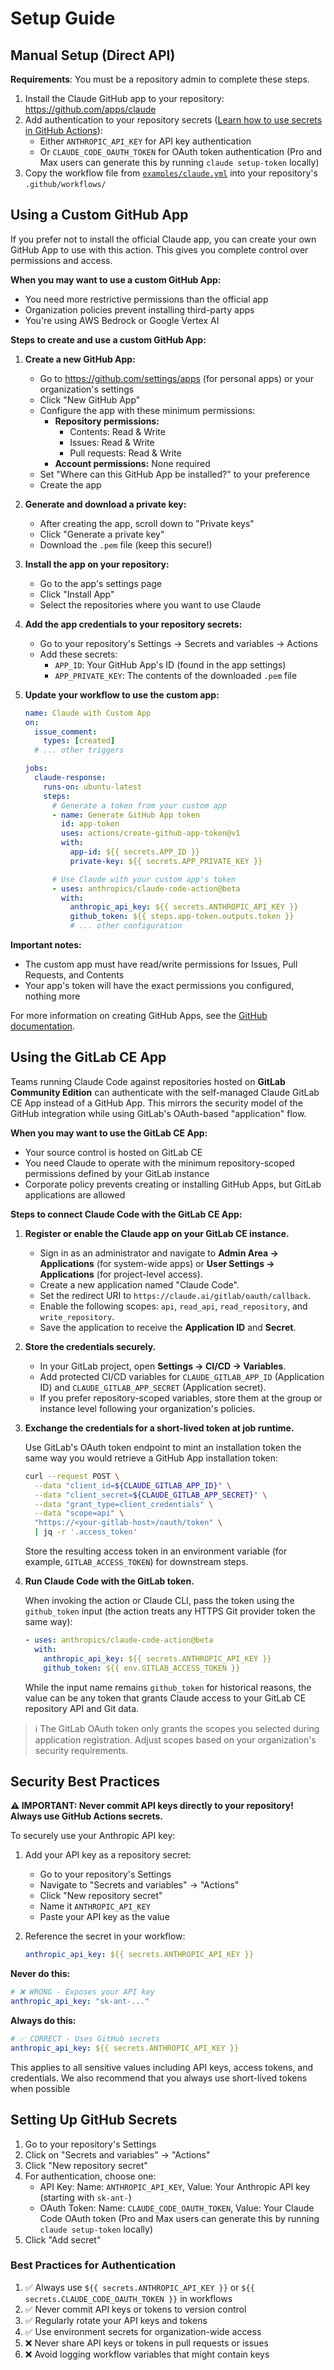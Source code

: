 # Setup Guide

## Manual Setup (Direct API)

**Requirements**: You must be a repository admin to complete these steps.

1. Install the Claude GitHub app to your repository: https://github.com/apps/claude
2. Add authentication to your repository secrets ([Learn how to use secrets in GitHub Actions](https://docs.github.com/en/actions/security-for-github-actions/security-guides/using-secrets-in-github-actions)):
   - Either `ANTHROPIC_API_KEY` for API key authentication
   - Or `CLAUDE_CODE_OAUTH_TOKEN` for OAuth token authentication (Pro and Max users can generate this by running `claude setup-token` locally)
3. Copy the workflow file from [`examples/claude.yml`](../examples/claude.yml) into your repository's `.github/workflows/`

## Using a Custom GitHub App

If you prefer not to install the official Claude app, you can create your own GitHub App to use with this action. This gives you complete control over permissions and access.

**When you may want to use a custom GitHub App:**

- You need more restrictive permissions than the official app
- Organization policies prevent installing third-party apps
- You're using AWS Bedrock or Google Vertex AI

**Steps to create and use a custom GitHub App:**

1. **Create a new GitHub App:**

   - Go to https://github.com/settings/apps (for personal apps) or your organization's settings
   - Click "New GitHub App"
   - Configure the app with these minimum permissions:
     - **Repository permissions:**
       - Contents: Read & Write
       - Issues: Read & Write
       - Pull requests: Read & Write
     - **Account permissions:** None required
   - Set "Where can this GitHub App be installed?" to your preference
   - Create the app

2. **Generate and download a private key:**

   - After creating the app, scroll down to "Private keys"
   - Click "Generate a private key"
   - Download the `.pem` file (keep this secure!)

3. **Install the app on your repository:**

   - Go to the app's settings page
   - Click "Install App"
   - Select the repositories where you want to use Claude

4. **Add the app credentials to your repository secrets:**

   - Go to your repository's Settings → Secrets and variables → Actions
   - Add these secrets:
     - `APP_ID`: Your GitHub App's ID (found in the app settings)
     - `APP_PRIVATE_KEY`: The contents of the downloaded `.pem` file

5. **Update your workflow to use the custom app:**

   ```yaml
   name: Claude with Custom App
   on:
     issue_comment:
       types: [created]
     # ... other triggers

   jobs:
     claude-response:
       runs-on: ubuntu-latest
       steps:
         # Generate a token from your custom app
         - name: Generate GitHub App token
           id: app-token
           uses: actions/create-github-app-token@v1
           with:
             app-id: ${{ secrets.APP_ID }}
             private-key: ${{ secrets.APP_PRIVATE_KEY }}

         # Use Claude with your custom app's token
         - uses: anthropics/claude-code-action@beta
           with:
             anthropic_api_key: ${{ secrets.ANTHROPIC_API_KEY }}
             github_token: ${{ steps.app-token.outputs.token }}
             # ... other configuration
   ```

**Important notes:**

- The custom app must have read/write permissions for Issues, Pull Requests, and Contents
- Your app's token will have the exact permissions you configured, nothing more

For more information on creating GitHub Apps, see the [GitHub documentation](https://docs.github.com/en/apps/creating-github-apps).

## Using the GitLab CE App

Teams running Claude Code against repositories hosted on **GitLab Community Edition** can authenticate with the self-managed Claude GitLab CE App instead of a GitHub App. This mirrors the security model of the GitHub integration while using GitLab's OAuth-based "application" flow.

**When you may want to use the GitLab CE App:**

- Your source control is hosted on GitLab CE
- You need Claude to operate with the minimum repository-scoped permissions defined by your GitLab instance
- Corporate policy prevents creating or installing GitHub Apps, but GitLab applications are allowed

**Steps to connect Claude Code with the GitLab CE App:**

1. **Register or enable the Claude app on your GitLab CE instance.**

   - Sign in as an administrator and navigate to **Admin Area → Applications** (for system-wide apps) or **User Settings → Applications** (for project-level access).
   - Create a new application named "Claude Code".
   - Set the redirect URI to `https://claude.ai/gitlab/oauth/callback`.
   - Enable the following scopes: `api`, `read_api`, `read_repository`, and `write_repository`.
   - Save the application to receive the **Application ID** and **Secret**.

2. **Store the credentials securely.**

   - In your GitLab project, open **Settings → CI/CD → Variables**.
   - Add protected CI/CD variables for `CLAUDE_GITLAB_APP_ID` (Application ID) and `CLAUDE_GITLAB_APP_SECRET` (Application secret).
   - If you prefer repository-scoped variables, store them at the group or instance level following your organization's policies.

3. **Exchange the credentials for a short-lived token at job runtime.**

   Use GitLab's OAuth token endpoint to mint an installation token the same way you would retrieve a GitHub App installation token:

   ```bash
   curl --request POST \
     --data "client_id=${CLAUDE_GITLAB_APP_ID}" \
     --data "client_secret=${CLAUDE_GITLAB_APP_SECRET}" \
     --data "grant_type=client_credentials" \
     --data "scope=api" \
     "https://<your-gitlab-host>/oauth/token" \
     | jq -r '.access_token'
   ```

   Store the resulting access token in an environment variable (for example, `GITLAB_ACCESS_TOKEN`) for downstream steps.

4. **Run Claude Code with the GitLab token.**

   When invoking the action or Claude CLI, pass the token using the `github_token` input (the action treats any HTTPS Git provider token the same way):

   ```yaml
   - uses: anthropics/claude-code-action@beta
     with:
       anthropic_api_key: ${{ secrets.ANTHROPIC_API_KEY }}
       github_token: ${{ env.GITLAB_ACCESS_TOKEN }}
   ```

   While the input name remains `github_token` for historical reasons, the value can be any token that grants Claude access to your GitLab CE repository API and Git data.

> ℹ️ The GitLab OAuth token only grants the scopes you selected during application registration. Adjust scopes based on your organization's security requirements.

## Security Best Practices

**⚠️ IMPORTANT: Never commit API keys directly to your repository! Always use GitHub Actions secrets.**

To securely use your Anthropic API key:

1. Add your API key as a repository secret:

   - Go to your repository's Settings
   - Navigate to "Secrets and variables" → "Actions"
   - Click "New repository secret"
   - Name it `ANTHROPIC_API_KEY`
   - Paste your API key as the value

2. Reference the secret in your workflow:
   ```yaml
   anthropic_api_key: ${{ secrets.ANTHROPIC_API_KEY }}
   ```

**Never do this:**

```yaml
# ❌ WRONG - Exposes your API key
anthropic_api_key: "sk-ant-..."
```

**Always do this:**

```yaml
# ✅ CORRECT - Uses GitHub secrets
anthropic_api_key: ${{ secrets.ANTHROPIC_API_KEY }}
```

This applies to all sensitive values including API keys, access tokens, and credentials.
We also recommend that you always use short-lived tokens when possible

## Setting Up GitHub Secrets

1. Go to your repository's Settings
2. Click on "Secrets and variables" → "Actions"
3. Click "New repository secret"
4. For authentication, choose one:
   - API Key: Name: `ANTHROPIC_API_KEY`, Value: Your Anthropic API key (starting with `sk-ant-`)
   - OAuth Token: Name: `CLAUDE_CODE_OAUTH_TOKEN`, Value: Your Claude Code OAuth token (Pro and Max users can generate this by running `claude setup-token` locally)
5. Click "Add secret"

### Best Practices for Authentication

1. ✅ Always use `${{ secrets.ANTHROPIC_API_KEY }}` or `${{ secrets.CLAUDE_CODE_OAUTH_TOKEN }}` in workflows
2. ✅ Never commit API keys or tokens to version control
3. ✅ Regularly rotate your API keys and tokens
4. ✅ Use environment secrets for organization-wide access
5. ❌ Never share API keys or tokens in pull requests or issues
6. ❌ Avoid logging workflow variables that might contain keys
